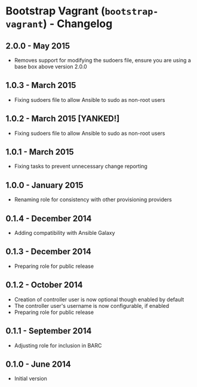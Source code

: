# Bootstrap Vagrant (`bootstrap-vagrant`) - Changelog

## 2.0.0 - May 2015

* Removes support for modifying the sudoers file, ensure you are using a base box above version 2.0.0

## 1.0.3 - March 2015

* Fixing sudoers file to allow Ansible to sudo as non-root users

## 1.0.2 - March 2015 [YANKED!]

* Fixing sudoers file to allow Ansible to sudo as non-root users

## 1.0.1 - March 2015

* Fixing tasks to prevent unnecessary change reporting

## 1.0.0 - January 2015

* Renaming role for consistency with other provisioning providers

## 0.1.4 - December 2014

* Adding compatibility with Ansible Galaxy

## 0.1.3 - December 2014

* Preparing role for public release

## 0.1.2 - October 2014

* Creation of controller user is now optional though enabled by default
* The controller user's username is now configurable, if enabled
* Preparing role for public release

## 0.1.1 - September 2014

* Adjusting role for inclusion in BARC

## 0.1.0 - June 2014

* Initial version